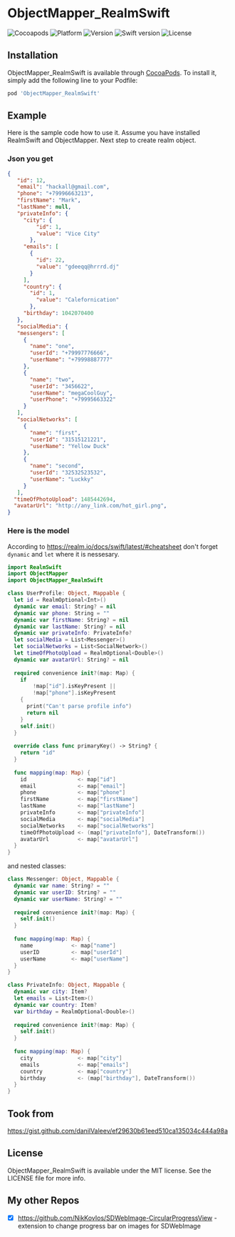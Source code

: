 # ObjectMapper_RealmSwift

![Cocoapods](https://img.shields.io/badge/pod-available-brightgreen.svg?style=flat)
![Platform](https://img.shields.io/badge/platform-ios-blue.svg?style=flat)
![Version](https://img.shields.io/badge/version-0.1.0-blue.svg?style=flat)
![Swift version](https://img.shields.io/badge/Swift-3.0-orange.svg?style=flat)
![License](https://img.shields.io/badge/license-MIT-lightgrey.svg?style=flat)
 
## Installation

ObjectMapper_RealmSwift is available through [CocoaPods](http://cocoapods.org). To install
it, simply add the following line to your Podfile:

```ruby
pod 'ObjectMapper_RealmSwift'
```

## Example

Here is the sample code how to use it. Assume you have installed RealmSwift and ObjectMapper. Next step to create realm object. 

### Json you get
 ```json
 {
    "id": 12,
    "email": "hackall@gmail.com",
    "phone": "+79996663213",
    "firstName": "Mark",
    "lastName": null,
    "privateInfo": {
      "city": {
          "id": 1,
          "value": "Vice City"
        },
      "emails": [
        {
          "id": 22,
          "value": "gdeeqq@hrrrd.dj"
        }
      ],
      "country": {
        "id": 1,
          "value": "Calefornication"
        },
      "birthday": 1042070400
    },
    "socialMedia": {
    "messengers": [
      {
        "name": "one",
        "userId": "+79997776666",
        "userName": "+79998887777"
      },
      {
        "name": "two",
        "userId": "3456622",
        "userName": "megaCoolGuy",
        "userPhone": "+79995663322"
      }
    ],
    "socialNetworks": [
      {
        "name": "first",
        "userId": "31515121221",
        "userName": "Yellow Duck"
      },
      {
        "name": "second",
        "userId": "32532523532",
        "userName": "Luckky"
      }
    ],
   "timeOfPhotoUpload": 1485442694,
   "avatarUrl": "http://any_link.com/hot_girl.png",
 }
```

### Here is the model
According to https://realm.io/docs/swift/latest/#cheatsheet don't forget `dynamic` and `let` where it is nessesary.
```swift
import RealmSwift
import ObjectMapper
import ObjectMapper_RealmSwift

class UserProfile: Object, Mappable {
  let id = RealmOptional<Int>()
  dynamic var email: String? = nil
  dynamic var phone: String = ""
  dynamic var firstName: String? = nil
  dynamic var lastName: String? = nil
  dynamic var privateInfo: PrivateInfo?
  let socialMedia = List<Messenger>()
  let socialNetworks = List<SocialNetwork>()
  let timeOfPhotoUpload = RealmOptional<Double>()
  dynamic var avatarUrl: String? = nil
  
  required convenience init?(map: Map) {
    if
        !map["id"].isKeyPresent ||
        !map["phone"].isKeyPresent
    {
      print("Can't parse profile info")
      return nil
    }
    self.init()
  }
  
  override class func primaryKey() -> String? {
    return "id"
  }
  
  func mapping(map: Map) {
    id                <- map["id"]
    email             <- map["email"]
    phone             <- map["phone"]
    firstName         <- map["firstName"]
    lastName          <- map["lastName"]
    privateInfo       <- map["privateInfo"]
    socialMedia       <- map["socialMedia"]
    socialNetworks    <- map["socialNetworks"]
    timeOfPhotoUpload <- (map["privateInfo"], DateTransform())
    avatarUrl         <- map["avatarUrl"]
  }
}
```

and nested classes: 

```swift
class Messenger: Object, Mappable {
  dynamic var name: String? = ""
  dynamic var userID: String? = ""
  dynamic var userName: String? = ""
  
  required convenience init?(map: Map) {
    self.init()
  }
  
  func mapping(map: Map) {
    name            <- map["name"]
    userID          <- map["userId"]
    userName        <- map["userName"]
  }
}
```
```swift
class PrivateInfo: Object, Mappable {
  dynamic var city: Item?
  let emails = List<Item>()
  dynamic var country: Item?
  var birthday = RealmOptional<Double>()
  
  required convenience init?(map: Map) {
    self.init()
  }
  
  func mapping(map: Map) {
    city              <- map["city"]
    emails            <- map["emails"]
    country           <- map["country"]
    birthday          <- (map["birthday"], DateTransform())
  }
}
```

## Took from

https://gist.github.com/danilValeev/ef29630b61eed510ca135034c444a98a

## License

ObjectMapper_RealmSwift is available under the MIT license. See the LICENSE file for more info.

## My other Repos

- [x] https://github.com/NikKovIos/SDWebImage-CircularProgressView - extension to change progress bar on images for SDWebImage

